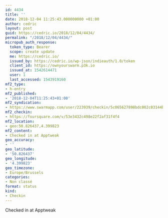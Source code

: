 ```yaml
---
id: 4434
title: ''
date: 2018-12-04 11:25:43.000000000 +01:00
author: cedric
layout: post
guid: https://cedric.io/2018/12/04/4434/
permalink: "/2018/12/04/4434/"
micropub_auth_response:
  token_type: Bearer
  scope: create update
  me: https://cedric.io/
  issued_by: https://cedric.io/wp-json/indieauth/1.0/token
  client_id: https://ownyourswarm.p3k.io
  issued_at: 1542614471
  user: 1
  last_accessed: 1543919160
mf2_type:
- h-entry
mf2_published:
- '2018-12-04T11:25:43+01:00'
mf2_syndication:
- https://www.swarmapp.com/user/223939/checkin/5c065627898bdc002c03144b
mf2_checkin:
- https://foursquare.com/v/53e3432c498e22f2af31f4f4
mf2_location:
- geo:50.826437,4.399823
mf2_content:
- Checked in at Apptweak
geo_accuracy:
- ''
geo_latitude:
- '50.826437'
geo_longitude:
- '4.399823'
geo_timezone:
- Europe/Brussels
categories:
- Non classé
format: status
kind:
- Checkin
---
```

Checked in at Apptweak